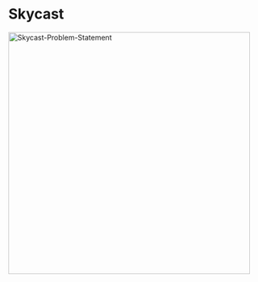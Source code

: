# Skycast
<img width="479" alt="Skycast-Problem-Statement" src="https://user-images.githubusercontent.com/46097517/64999411-89359a00-d89c-11e9-9ed4-1aa49ce196db.png">

